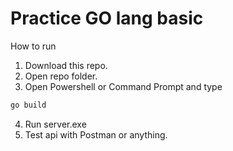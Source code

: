 # Practice GO lang basic  

How to run 

1. Download this repo.  
2. Open repo folder.  
3. Open Powershell or Command Prompt and type  
```Powershell
go build
```  
4. Run server.exe  
5. Test api with Postman or anything.

